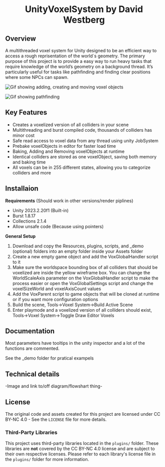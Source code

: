 
<h1 align="center">UnityVoxelSystem by David Westberg</h1>

## Overview
A multithreaded voxel system for Unity designed to be an efficient way to access a rough reprisentation of the world´s geometry. The primary purpose of this project is to provide a easy way to run heavy tasks that require knowledge of the world’s geometry on a background thread. It’s particularly useful for tasks like pathfinding and finding clear positions where some NPCs can spawn.

![Gif showing adding, creating and moving voxel objects](https://media.giphy.com/media/yaVuPs1yBckdq5tBh3/giphy.gif)

![Gif showing pathfinding](https://media.giphy.com/media/PvyUHqM5OGjFCEHIWR/giphy.gif)

## Key Features
<ul>
<li>Creates a voxelized version of all colliders in your scene</li>
<li>Multithreading and burst compiled code, thousands of colliders has minor cost</li>
<li>Safe read access to voxel data from any thread using unity JobSystem</li>
<li>Prebake voxelObjects in editor for faster load time</li>
<li>Baking, Adding and Removing voxelObjects at runtime</li>
<li>Identical colliders are stored as one voxelObject, saving both memory and baking time</li>
<li>All voxels can be in 255 different states, allowing you to categorize colliders and more</li>
</ul>

## Installaion
**Requirements** (Should work in other versions/render piplines)
<ul>
<li>Unity 2023.2.20f1 (Built-in)</li>
<li>Burst 1.8.17</li>
<li>Collections 2.1.4</li>
<li>Allow unsafe code (Because using pointers)</li>
</ul>

**General Setup**

<ol>
  <li>Download and copy the Resources, plugins, scripts, and _demo (optional) folders into an empty folder inside your Assets folder</li>
  <li>Create a new empty game object and add the VoxGlobalHandler script to it</li>
  <li>Make sure the worldspace bounding box of all colliders that should be voxelized are inside the yellow wireframe box. You can change the WorldScaleAxis parameter on the VoxGlobalHandler script to make the process easier or open the VoxGlobalSettings script and change the voxelSizeWorld and voxelAxisCount values</li>
  <li>Add the VoxParent script to game objects that will be cloned at runtime or if you want more configuration options</li>
  <li>Build the scene, Tools->Voxel System->Build Active Scene</li>
  <li>Enter playmode and a voxelized version of all colliders should exist, Tools->Voxel System->Toggle Draw Editor Voxels</li>
</ol>

## Documentation
Most parameters have tooltips in the unity inspector and a lot of the functions are commented.

See the _demo folder for pratical exampels

## Technical details

-Image and link to/off diagram/flowshart thing-

## License
The original code and assets created for this project are licensed under CC BY-NC 4.0 - See the `LICENSE` file for more details.

### Third-Party Libraries
This project uses third-party libraries located in the `plugins/` folder. These libraries are **not** covered by the CC BY-NC 4.0 license and are subject to their own respective licenses. Please refer to each library's license file in the `plugins/` folder for more information.

